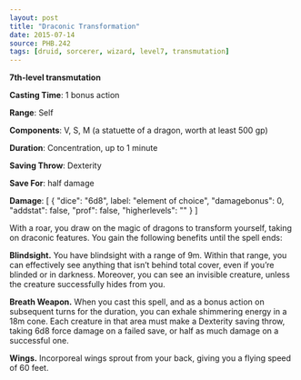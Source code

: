 ```yaml
---
layout: post
title: "Draconic Transformation"
date: 2015-07-14
source: PHB.242
tags: [druid, sorcerer, wizard, level7, transmutation]
---
```


**7th-level transmutation**

**Casting Time**: 1 bonus action

**Range**: Self

**Components**: V, S, M (a statuette of a dragon, worth at least 500 gp)

**Duration**: Concentration, up to 1 minute

**Saving Throw**: Dexterity

**Save For**: half damage

**Damage**: [ { "dice": "6d8", label: "element of choice", "damagebonus": 0, "addstat": false, "prof": false, "higherlevels": "" } ]

With a roar, you draw on the magic of dragons to transform yourself, taking on draconic features. You gain the following benefits until the spell ends:

**Blindsight.** You have blindsight with a range of 9m. Within that range, you can effectively see anything that isn’t behind total cover, even if you’re blinded or in darkness. Moreover, you can see an invisible creature, unless the creature successfully hides from you.

**Breath Weapon.** When you cast this spell, and as a bonus action on subsequent turns for the duration, you can exhale shimmering energy in a 18m cone. Each creature in that area must make a Dexterity saving throw, taking 6d8 force damage on a failed save, or half as much damage on a successful one.

**Wings.** Incorporeal wings sprout from your back, giving you a flying speed of 60 feet.